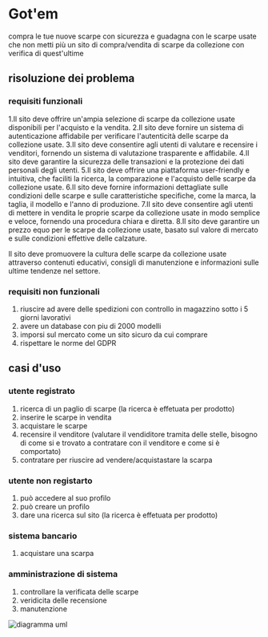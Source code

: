 # Got'em
 compra le tue nuove scarpe con sicurezza e guadagna con le scarpe usate che non metti più un sito di compra/vendita di scarpe da collezione con verifica di quest'ultime
## risoluzione dei problema
### requisiti funzionali 
1.Il sito deve offrire un'ampia selezione di scarpe da collezione usate disponibili per l'acquisto e la vendita.
2.Il sito deve fornire un sistema di autenticazione affidabile per verificare l'autenticità delle scarpe da collezione usate.
3.Il sito deve consentire agli utenti di valutare e recensire i venditori, fornendo un sistema di valutazione trasparente e affidabile.
4.Il sito deve garantire la sicurezza delle transazioni e la protezione dei dati personali degli utenti.
5.Il sito deve offrire una piattaforma user-friendly e intuitiva, che faciliti la ricerca, la comparazione e l'acquisto delle scarpe da collezione usate.
6.Il sito deve fornire informazioni dettagliate sulle condizioni delle scarpe e sulle caratteristiche specifiche, come la marca, la taglia, il modello e l'anno di produzione.
7.Il sito deve consentire agli utenti di mettere in vendita le proprie scarpe da collezione usate in modo semplice e veloce, fornendo una procedura chiara e diretta.
8.Il sito deve garantire un prezzo equo per le scarpe da collezione usate, basato sul valore di mercato e sulle condizioni effettive delle calzature.

Il sito deve promuovere la cultura delle scarpe da collezione usate attraverso contenuti educativi, consigli di manutenzione e informazioni sulle ultime tendenze nel settore.
### requisiti non funzionali 
1.  riuscire ad avere delle spedizioni con controllo in magazzino sotto i 5 giorni lavorativi  
2.  avere un database con piu di 2000 modelli  
3.  imporsi sul mercato come un sito sicuro da cui comprare
4.  rispettare le norme del GDPR 
## casi d'uso
### utente registrato
1. ricerca di un paglio di scarpe (la ricerca è effetuata per prodotto)
2. inserire le scarpe in vendita
3. acquistare le scarpe 
4. recensire il venditore (valutare il vendiditore tramita delle stelle, bisogno di come si e trovato a contratare con il venditore e come si è comportato)
5. contratare per riuscire ad vendere/acquistastare la scarpa
### utente non registarto
1. può accedere al suo profilo
2. può creare un profilo
3. dare una ricerca sul sito  (la ricerca è effetuata per prodotto)
### sistema bancario 
1. acquistare una scarpa
### amministrazione di sistema 
1. controllare la verificata delle scarpe
2. veridicita delle recensione
3. manutenzione

![diagramma uml](https://yuml.me/diagram/scruffy/usecase/[utente%20non%20registrato]-(registrazione),%20[utente%20non%20registrato]-(accedi),%20[utente%20non%20registrato]-(ricerca),%20[utente%20registrato]-(ricerca),%20[utente%20registrato]-(acquista/vendi),%20[utente%20registrato]-(contratta),%20(contratta)%3C(acquista/vendi),%20[sistema%20bancario]-(acquista/vendi),%20[amministrazione%20di%20sistema]-(controllo),%20(acquista/vendi)%3E(controllo),%20[amministrazione%20di%20sistema]-(manutenzione),%20[utente%20registrato]-(recensione),%20(recensione)%5E(verifica),%20[amministrazione%20di%20sistema]-(verifica),)

